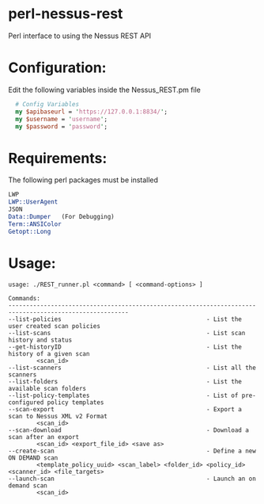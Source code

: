 perl-nessus-rest
================

Perl interface to using the Nessus REST API

Configuration:
================
Edit the following variables inside the Nessus_REST.pm file
```perl
  # Config Variables
  my $apibaseurl = 'https://127.0.0.1:8834/';
  my $username = 'username';
  my $password = 'password';
  ```

Requirements:
================
The following perl packages must be installed

```perl
LWP
LWP::UserAgent
JSON
Data::Dumper   (For Debugging)
Term::ANSIColor
Getopt::Long
```

Usage:
================
    usage: ./REST_runner.pl <command> [ <command-options> ]

    Commands:
    --------------------------------------------------------------------------------------------------------
    --list-policies                                         - List the user created scan policies
    --list-scans                                            - List scan history and status
    --get-historyID                                         - List the history of a given scan
            <scan_id>
    --list-scanners                                         - List all the scanners
    --list-folders                                          - List the available scan folders
    --list-policy-templates                                 - List of pre-configured policy templates
    --scan-export                                           - Export a scan to Nessus XML v2 Format
            <scan_id>
    --scan-download                                         - Download a scan after an export
            <scan_id> <export_file_id> <save as>
    --create-scan                                           - Define a new ON DEMAND scan
            <template_policy_uuid> <scan_label> <folder_id> <policy_id> <scanner_id> <file_targets>
    --launch-scan                                           - Launch an on demand scan
            <scan_id>


